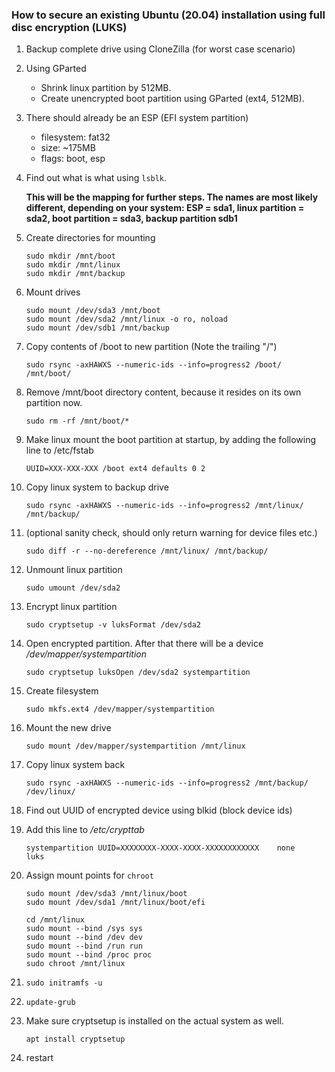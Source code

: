 ### How to secure an existing Ubuntu (20.04) installation using full disc encryption (LUKS)

1. Backup complete drive using CloneZilla (for worst case scenario)

1. Using GParted
    - Shrink linux partition by 512MB.
    - Create unencrypted boot partition using GParted (ext4, 512MB).

1. There should already be an ESP (EFI system partition)
    - filesystem: fat32
    - size: ~175MB
    - flags: boot, esp

1. Find out what is what using ```lsblk```.

    **This will be the mapping for further steps. The names are most likely different, depending on your system: ESP = sda1, linux partition = sda2, boot partition = sda3, backup partition sdb1**

1. Create directories for mounting
    ```
    sudo mkdir /mnt/boot
    sudo mkdir /mnt/linux
    sudo mkdir /mnt/backup
    ```

1. Mount drives
    ```
    sudo mount /dev/sda3 /mnt/boot
    sudo mount /dev/sda2 /mnt/linux -o ro, noload
    sudo mount /dev/sdb1 /mnt/backup
    ```

1. Copy contents of /boot to new partition (Note the trailing "/")
    ```
    sudo rsync -axHAWXS --numeric-ids --info=progress2 /boot/ /mnt/boot/
    ```

1. Remove /mnt/boot directory content, because it resides on its own partition now.
    ```
    sudo rm -rf /mnt/boot/*
    ```

1. Make linux mount the boot partition at startup, by adding the following line to /etc/fstab
    ```
    UUID=XXX-XXX-XXX /boot ext4 defaults 0 2
    ```

1. Copy linux system to backup drive
    ```
    sudo rsync -axHAWXS --numeric-ids --info=progress2 /mnt/linux/ /mnt/backup/
    ```

1. (optional sanity check, should only return warning for device files etc.)
    ```
    sudo diff -r --no-dereference /mnt/linux/ /mnt/backup/
    ```

1. Unmount linux partition
    ```
    sudo umount /dev/sda2
    ```

1. Encrypt linux partition
    ```
    sudo cryptsetup -v luksFormat /dev/sda2
    ```

1. Open encrypted partition. After that there will be a device */dev/mapper/systempartition*
    ```
    sudo cryptsetup luksOpen /dev/sda2 systempartition
    ```

1. Create filesystem
    ```
    sudo mkfs.ext4 /dev/mapper/systempartition
    ```

1. Mount the new drive
    ```
    sudo mount /dev/mapper/systempartition /mnt/linux
    ```

1. Copy linux system back
    ```
    sudo rsync -axHAWXS --numeric-ids --info=progress2 /mnt/backup/ /dev/linux/
    ```

1. Find out UUID of encrypted device using blkid (block device ids)

1. Add this line to */etc/crypttab*
    ```
    systempartition UUID=XXXXXXXX-XXXX-XXXX-XXXXXXXXXXXX	none	luks
    ```

1. Assign mount points for ```chroot```
    ```
    sudo mount /dev/sda3 /mnt/linux/boot
    sudo mount /dev/sda1 /mnt/linux/boot/efi

    cd /mnt/linux
    sudo mount --bind /sys sys
    sudo mount --bind /dev dev
    sudo mount --bind /run run
    sudo mount --bind /proc proc
    sudo chroot /mnt/linux
    ```
    
1. ```sudo initramfs -u```

1. ```update-grub```

1. Make sure cryptsetup is installed on the actual system as well.

    ```
    apt install cryptsetup
    ```

1. restart
